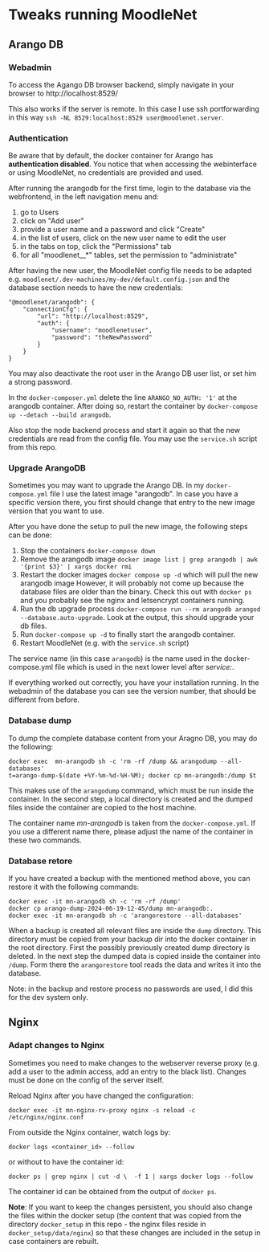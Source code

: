 # Tweaks running MoodleNet

## Arango DB

### Webadmin

To access the Agango DB browser backend, simply navigate in your browser to
http://localhost:8529/

This also works if the server is remote. In this case I use ssh portforwarding
in this way `ssh -NL 8529:localhost:8529 user@moodlenet.server`.

### Authentication

Be aware that by default, the docker container for Arango has **authentication disabled**. You
notice that when accessing the webinterface or using MoodleNet, no credentials are provided and
used.

After running the arangodb for the first time, login to the database via the webfrontend, in the left navigation menu and:
1. go to Users
1. click on "Add user"
1. provide a user name and a password and click "Create"
1. in the list of users, click on the new user name to edit the user
1. in the tabs on top, click the "Permissions" tab
1. for all "moodlenet__*" tables, set the permission to "administrate"

After having the new user, the MoodleNet config file needs to be adapted e.g.
`moodlenet/.dev-machines/my-dev/default.config.json` and the database section needs to have the
new credentials:

```
"@moodlenet/arangodb": {
    "connectionCfg": {
        "url": "http://localhost:8529",
        "auth": {
            "username": "moodlenetuser",
            "password": "theNewPassword"
        }
    }
}
```

You may also deactivate the root user in the Arango DB user list, or set him a strong password.

In the `docker-composer.yml` delete the line `ARANGO_NO_AUTH: '1'` at the arangodb container.
After doing so, restart the container by `docker-compose up --detach --build arangodb`.

Also stop the node backend process and start it again so that the new credentials are read from
the config file. You may use the `service.sh` script from this repo.

### Upgrade ArangoDB

Sometimes you may want to upgrade the Arango DB. In my `docker-compose.yml` file I use the latest
image "arangodb". In case you have a specific version there, you first should change that entry to
the new image version that you want to use.

After you have done the setup to pull the new image, the following steps can be done:

1. Stop the containers `docker-compose down`
1. Remove the arangodb image  `docker image list | grep arangodb | awk '{print $3}' | xargs docker rmi`
1. Restart the docker images `docker compose up -d` which will pull the new arangodb image
   However, it will probably not come up because the database files are older than the binary.
   Check this out with `docker ps` and you probably see the nginx and letsencrypt containers running.
1. Run the db upgrade process `docker-compose run --rm arangodb arangod --database.auto-upgrade`.
   Look at the output, this should upgrade your db files.
1. Run `docker-compose up -d` to finally start the arangodb container.
1. Restart MoodleNet (e.g. with the `service.sh` script)

The service name (in this case `arangodb`) is the name used in the docker-compose.yml file which
is used in the next lower level after *service:*.

If everything worked out correctly, you have your installation running. In the webadmin of the
database you can see the version number, that should be different from before.

### Database dump

To dump the complete database content from your Aragno DB, you may do the following:

```
docker exec  mn-arangodb sh -c 'rm -rf /dump && arangodump --all-databases'
t=arango-dump-$(date +%Y-%m-%d-%H-%M); docker cp mn-arangodb:/dump $t
```

This makes use of the `arangodump` command, which must be run inside the container.
In the second step, a local directory is created and the dumped files inside the container
are copied to the host machine.

The container name *mn-arangodb* is taken from the `docker-compose.yml`. If you use a
different name there, please adjust the name of the container in these two commands.

### Database retore

If you have created a backup with the mentioned method above, you can restore it with
the following commands:

```
docker exec -it mn-arangodb sh -c 'rm -rf /dump'
docker cp arango-dump-2024-06-19-12-45/dump mn-arangodb:.
docker exec -it mn-arangodb sh -c 'arangorestore --all-databases'
```

When a backup is created all relevant files are inside the `dump` directory. This
directory must be copied from your backup dir into the docker container in the
root directory. First the possibly previously created dump directory is deleted.
In the next step the dumped data is copied inside the container into `/dump`.
Form there the `arangorestore` tool reads the data and writes it into the
database.

Note: in the backup and restore process no passwords are used, I did this
for the dev system only.

## Nginx

### Adapt changes to Nginx

Sometimes you need to make changes to the webserver reverse proxy (e.g. add a user to the
admin access, add an entry to the black list). Changes must be done on the config of the
server itself.

Reload Nginx after you have changed the configuration:
```
docker exec -it mn-nginx-rv-proxy nginx -s reload -c /etc/nginx/nginx.conf
```

From outside the Nginx container, watch logs by:
```
docker logs <container_id> --follow
```
or without to have the container id:
```
docker ps | grep nginx | cut -d \  -f 1 | xargs docker logs --follow
```

The container id can be obtained from the output of `docker ps`.

**Note**: If you want to keep the changes persistent, you should also change the files
within the docker setup (the content that was copied from the directory `docker_setup`
in this repo - the nginx files reside in `docker_setup/data/nginx`) so that these changes
are included in the setup in case containers are rebuilt.